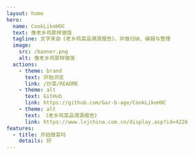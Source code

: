 ```yaml
---
layout: home
hero:
  name: CookLikeHOC
  text: 像老乡鸡那样做饭
  tagline: 文字来自《老乡鸡菜品溯源报告》，并做归纳、编辑与整理
  image:
    src: /banner.png
    alt: 像老乡鸡那样做饭
  actions:
    - theme: brand
      text: 开始浏览
      link: /炒菜/README
    - theme: alt
      text: GitHub
      link: https://github.com/Gar-b-age/CookLikeHOC
    - theme: alt
      text: 《老乡鸡菜品溯源报告》
      link: https://www.lxjchina.com.cn/display.asp?id=4226
features:
  - title: 开始做菜吗
    details: 好
---
```

